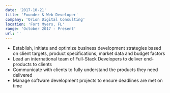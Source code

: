 ```yaml
---
date: '2017-10-21'
title: 'Founder & Web Developer'
company: 'Orion Digital Consulting'
location: 'Fort Myers, FL'
range: 'October 2017 - Present'
url: ''
---
```


- Establish, initiate and optimize business development strategies based on client targets, product specifications, market data and budget factors
- Lead an international team of Full-Stack Developers to deliver end-products to clients
- Communicate with clients to fully understand the products they need delivered
- Manage software development projects to ensure deadlines are met on time
